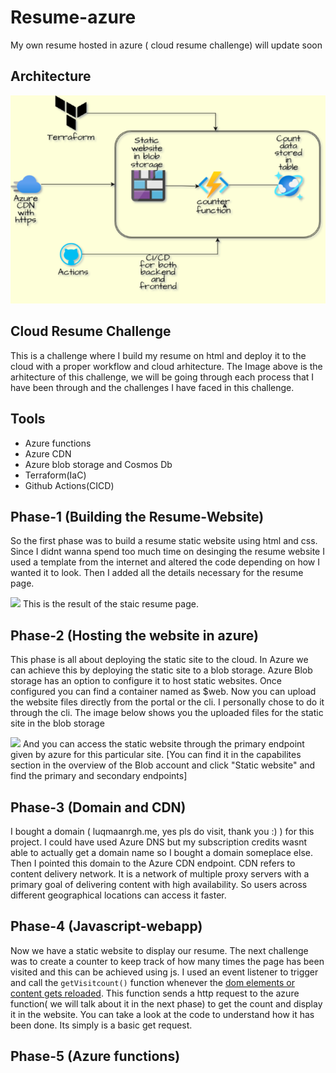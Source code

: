 # Resume-azure
My own resume hosted in azure ( cloud resume challenge)
will update soon

## Architecture
<img src=https://github.com/rghdrizzle/Resume-azure/blob/main/diagram.png>

## Cloud Resume Challenge
<p>This is a challenge where I build my resume on html and deploy it to the cloud with a proper workflow and cloud arhitecture. The Image above is the arhitecture of this challenge, we will be going through each process that I have been through and the challenges I have faced in this challenge.</p>

## Tools
<ul>
  <li>Azure functions</li>
  <li>Azure CDN</li>
  <li>Azure blob storage and Cosmos Db</li>
  <li>Terraform(IaC)</li>
  <li>Github Actions(CICD)</li>
</ul>

## Phase-1 (Building the Resume-Website)
<p>So the first phase was to build a resume static website using html and css. Since I didnt wanna spend too much time on desinging the resume website I used a template from the internet and altered the code depending on how I wanted it to look. Then I added all the details necessary for the resume page.</p>
<img src="https://github.com/rghdrizzle/Resume-azure/assets/92255903/7603d7e2-cf9b-4a25-869f-fe8fc693d688">
This is the result of the staic resume page.

## Phase-2 (Hosting the website in azure)
<p>This phase is all about deploying the static site to the cloud. In Azure we can achieve this by deploying the static site to a blob storage. Azure Blob storage has an option to configure it to host static websites. Once configured you can find a container named as $web. Now you can upload the website files directly from the portal or the cli. I personally chose to do it through the cli. The image below shows you the uploaded files for the static site in the blob storage</p>
<img src="https://github.com/rghdrizzle/Resume-azure/assets/92255903/95de4a72-b698-46c4-b4cb-01dfb0749bdd">
And you can access the static website through the primary endpoint given by azure for this particular site. [You can find it in the capabilites section in the overview of the Blob account and click "Static website" and find the primary and secondary endpoints]

## Phase-3 (Domain and CDN)
I bought a domain ( luqmaanrgh.me, yes pls do visit, thank you :) ) for this project. I could have used Azure DNS but my subscription credits wasnt able to actually get a domain name so I bought a domain someplace else. Then I pointed this domain to the Azure CDN endpoint. CDN refers to content delivery network. It is a network of multiple proxy servers with a primary goal of delivering content with high availability. So users across different geographical locations can access it faster.

## Phase-4 (Javascript-webapp)
Now we have a static website to display our resume. The next challenge was to create a counter to keep track of how many times the page has been visited and this can be achieved using js. I used an event listener to trigger and call the `getVisitcount()` function whenever the <a href="https://developer.mozilla.org/en-US/docs/Web/API/Document/DOMContentLoaded_event">dom elements or content gets reloaded</a>. This function sends a http request to the azure function( we will talk about it in the next phase) to get the count and display it in the website. You can take a look at the code to understand how it has been done. Its simply is a basic get request.

## Phase-5 (Azure functions)

